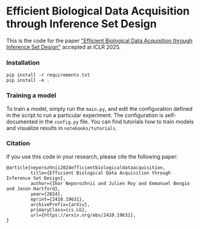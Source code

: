 # Efficient Biological Data Acquisition through Inference Set Design

This is the code for the paper ["Efficient Biological Data Acquisition through Inference Set Design"](https://arxiv.org/abs/2410.19631) accepted at ICLR 2025. 

### Installation

```
pip install -r requirements.txt
pip install -e .
```

### Training a model

To train a model, simply run the `main.py`, and edit the configuration defined in the script to run a particular experiment. The configuration is self-documented in the `config.py` file. You can find tutorials how to train models and visualize results in `notebooks/tutorials`. 

### Citation

If you use this code in your research, please cite the following paper:

```
@article{neporozhnii2024efficientbiologicaldataacquisition,
         title={Efficient Biological Data Acquisition through Inference Set Design}, 
         author={Ihor Neporozhnii and Julien Roy and Emmanuel Bengio and Jason Hartford},
         year={2024},
         eprint={2410.19631},
         archivePrefix={arXiv},
         primaryClass={cs.LG},
         url={https://arxiv.org/abs/2410.19631}, 
}
```